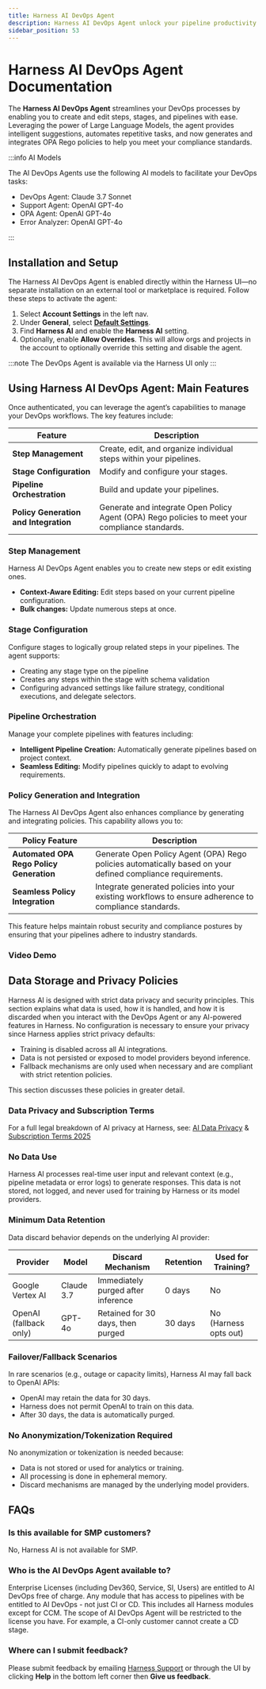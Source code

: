```yaml
---
title: Harness AI DevOps Agent
description: Harness AI DevOps Agent unlock your pipeline productivity
sidebar_position: 53
---
```

# Harness AI DevOps Agent Documentation

The **Harness AI DevOps Agent** streamlines your DevOps processes by enabling you to create and edit steps, stages, and pipelines with ease. Leveraging the power of Large Language Models, the agent provides intelligent suggestions, automates repetitive tasks, and now generates and integrates OPA Rego policies to help you meet your compliance standards.

:::info AI Models

The AI DevOps Agents use the following AI models to facilitate your DevOps tasks:

- DevOps Agent: Claude 3.7 Sonnet
- Support Agent: OpenAI GPT-4o
- OPA Agent: OpenAI GPT-4o
- Error Analyzer: OpenAI GPT-4o

:::

## Installation and Setup

The Harness AI DevOps Agent is enabled directly within the Harness UI—no separate installation on an external tool or marketplace is required. Follow these steps to activate the agent:

1. Select **Account Settings** in the left nav. 
2. Under **General**, select [**Default Settings**](/docs/platform/settings/default-settings).
3. Find **Harness AI** and enable the **Harness AI** setting. 
4. Optionally, enable **Allow Overrides**. This will allow orgs and projects in the account to optionally override this setting and disable the agent.

:::note
The DevOps Agent is available via the Harness UI only
:::

## Using Harness AI DevOps Agent: Main Features

Once authenticated, you can leverage the agent’s capabilities to manage your DevOps workflows. The key features include:

| **Feature**                            | **Description**                                                                                                       |
|----------------------------------------|-----------------------------------------------------------------------------------------------------------------------|
| **Step Management**                    | Create, edit, and organize individual steps within your pipelines.                                                   |
| **Stage Configuration**                | Modify and configure your stages.                                              |
| **Pipeline Orchestration**             | Build and update your pipelines.                                 |
| **Policy Generation and Integration**  | Generate and integrate Open Policy Agent (OPA) Rego policies to meet your compliance standards.                        |

### Step Management

Harness AI DevOps Agent enables you to create new steps or edit existing ones.

- **Context-Aware Editing:** Edit steps based on your current pipeline configuration.
- **Bulk changes:** Update numerous steps at once. 

### Stage Configuration

Configure stages to logically group related steps in your pipelines. The agent supports:

- Creating any stage type on the pipeline
- Creates any steps within the stage with schema validation
- Configuring advanced settings like failure strategy, conditional executions, and delegate selectors.

### Pipeline Orchestration

Manage your complete pipelines with features including:

- **Intelligent Pipeline Creation:** Automatically generate pipelines based on project context.
- **Seamless Editing:** Modify pipelines quickly to adapt to evolving requirements.

### Policy Generation and Integration

The Harness AI DevOps Agent also enhances compliance by generating and integrating policies. This capability allows you to:

| **Policy Feature**                        | **Description**                                                                                             |
|-------------------------------------------|-------------------------------------------------------------------------------------------------------------|
| **Automated OPA Rego Policy Generation**  | Generate Open Policy Agent (OPA) Rego policies automatically based on your defined compliance requirements.  |
| **Seamless Policy Integration**           | Integrate generated policies into your existing workflows to ensure adherence to compliance standards.      |

This feature helps maintain robust security and compliance postures by ensuring that your pipelines adhere to industry standards.

### Video Demo

<DocVideo src="https://www.loom.com/share/b07b9609119f4168b948739154d9a863?sid=d5fd1172-569f-4e59-b2dc-867b551ba108" title="AI DevOps Agent Demo" />

## Data Storage and Privacy Policies

Harness AI is designed with strict data privacy and security principles. This section explains what data is used, how it is handled, and how it is discarded when you interact with the DevOps Agent or any AI-powered features in Harness. No configuration is necessary to ensure your privacy since Harness applies strict privacy defaults:

- Training is disabled across all AI integrations.
- Data is not persisted or exposed to model providers beyond inference.
- Fallback mechanisms are only used when necessary and are compliant with strict retention policies.

This section discusses these policies in greater detail. 

### Data Privacy and Subscription Terms

For a full legal breakdown of AI privacy at Harness, see: [AI Data Privacy](https://www.harness.io/legal/harness-ai-data-privacy) & [Subscription Terms 2025](https://www.harness.io/legal/subscription-terms-2025)  

### No Data Use

Harness AI processes real-time user input and relevant context (e.g., pipeline metadata or error logs) to generate responses. This data is not stored, not logged, and never used for training by Harness or its model providers.

### Minimum Data Retention

Data discard behavior depends on the underlying AI provider:

| **Provider**           | **Model**        | **Discard Mechanism**              | **Retention** | **Used for Training?** |
| ---------------------- | ---------------- | ---------------------------------- | ------------- | ---------------------- |
| Google Vertex AI       | Claude 3.7       | Immediately purged after inference | 0 days        | No                     |
| OpenAI (fallback only) | GPT-4o           | Retained for 30 days, then purged  | 30 days       | No (Harness opts out)  |

### Failover/Fallback Scenarios

In rare scenarios (e.g., outage or capacity limits), Harness AI may fall back to OpenAI APIs:

- OpenAI may retain the data for 30 days.
- Harness does not permit OpenAI to train on this data.
- After 30 days, the data is automatically purged.

### No Anonymization/Tokenization Required

No anonymization or tokenization is needed because:

- Data is not stored or used for analytics or training.
- All processing is done in ephemeral memory.
- Discard mechanisms are managed by the underlying model providers.

## FAQs

### Is this available for SMP customers?

No, Harness AI is not available for SMP.

### Who is the AI DevOps Agent available to?

Enterprise Licenses (including Dev360, Service, SI, Users) are entitled to AI DevOps free of charge. Any module that has access to pipelines with be entitled to AI DevOps - not just CI or CD. This includes all Harness modules except for CCM. The scope of AI DevOps Agent will be restricted to the license you have. For example, a CI-only customer cannot create a CD stage.

### Where can I submit feedback?

Please submit feedback by emailing [Harness Support](mailto:support@harness.io) or through the UI by clicking **Help** in the bottom left corner then **Give us feedback**.